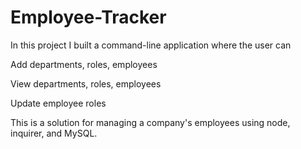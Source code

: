 # Employee-Tracker
In this project I built a command-line application where the user can

Add departments, roles, employees


View departments, roles, employees


Update employee roles

This is a solution for managing a company's employees using node, inquirer, and MySQL.